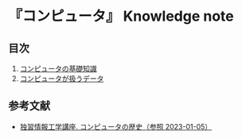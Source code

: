 # 『コンピュータ』 Knowledge note


## 目次

1. [コンピュータの基礎知識](./chapters/01_basic_knowledge_of_computer.md)
1. [コンピュータが扱うデータ](./chapters/02_data.md)


## 参考文献

- [独習情報工学講座. コンピュータの歴史（参照 2023-01-05）](http://kmownet.com/info-science-basic/050-computer-hist/050-computer-hist.html)
